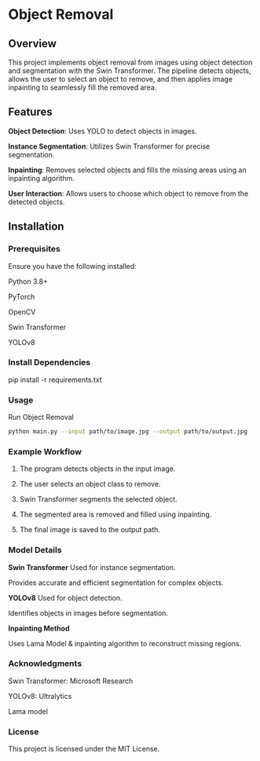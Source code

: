 # Object Removal
## Overview

This project implements object removal from images using object detection and segmentation with the Swin Transformer. The pipeline detects objects, allows the user to select an object to remove, and then applies image inpainting to seamlessly fill the removed area.

## Features

**Object Detection**: Uses YOLO to detect objects in images.

**Instance Segmentation**: Utilizes Swin Transformer for precise segmentation.

**Inpainting**: Removes selected objects and fills the missing areas using an inpainting algorithm.

**User Interaction**: Allows users to choose which object to remove from the detected objects.

## Installation

### Prerequisites

Ensure you have the following installed:

Python 3.8+

PyTorch

OpenCV

Swin Transformer

YOLOv8

### Install Dependencies

pip install -r requirements.txt

### Usage

Run Object Removal
```bash
python main.py --input path/to/image.jpg --output path/to/output.jpg
```
### Example Workflow

1. The program detects objects in the input image.

2. The user selects an object class to remove.

3. Swin Transformer segments the selected object.

4. The segmented area is removed and filled using inpainting.

5. The final image is saved to the output path.


### Model Details

**Swin Transformer** Used for instance segmentation.

Provides accurate and efficient segmentation for complex objects.

**YOLOv8** Used for object detection.

Identifies objects in images before segmentation.

**Inpainting Method**

Uses Lama Model & inpainting algorithm to reconstruct missing regions.

### Acknowledgments

Swin Transformer: Microsoft Research

YOLOv8: Ultralytics

Lama model

### License

This project is licensed under the MIT License.